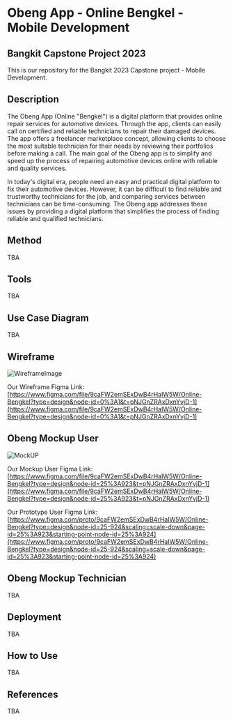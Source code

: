# Obeng App - Online Bengkel - Mobile Development

## Bangkit Capstone Project 2023
This is our repository for the Bangkit 2023 Capstone project - Mobile Development.

## Description
The Obeng App (Online "Bengkel") is a digital platform that provides online repair services for automotive devices. Through the app, clients can easily call on certified and reliable technicians to repair their damaged devices. The app offers a freelancer marketplace concept, allowing clients to choose the most suitable technician for their needs by reviewing their portfolios before making a call. The main goal of the Obeng app is to simplify and speed up the process of repairing automotive devices online with reliable and quality services.

In today's digital era, people need an easy and practical digital platform to fix their automotive devices. However, it can be difficult to find reliable and trustworthy technicians for the job, and comparing services between technicians can be time-consuming. The Obeng app addresses these issues by providing a digital platform that simplifies the process of finding reliable and qualified technicians.

## Method
TBA

## Tools
TBA

## Use Case Diagram
TBA

## Wireframe
![WireframeImage](https://user-images.githubusercontent.com/101621066/244941674-4e6db0ce-c37f-4cd9-8d3e-967eac87c9ca.jpeg)

Our Wireframe Figma Link:
[https://www.figma.com/file/9caFW2emSExDwB4rHaIW5W/Online-Bengkel?type=design&node-id=0%3A1&t=pNJGnZRAxDxnYvjD-1](https://www.figma.com/file/9caFW2emSExDwB4rHaIW5W/Online-Bengkel?type=design&node-id=0%3A1&t=pNJGnZRAxDxnYvjD-1)

## Obeng Mockup User
![MockUP](https://user-images.githubusercontent.com/101621066/244960104-5aa1ca97-b9ff-4752-9907-9136925b27fb.jpeg)

Our Mockup User Figma Link:
[https://www.figma.com/file/9caFW2emSExDwB4rHaIW5W/Online-Bengkel?type=design&node-id=25%3A923&t=pNJGnZRAxDxnYvjD-1](https://www.figma.com/file/9caFW2emSExDwB4rHaIW5W/Online-Bengkel?type=design&node-id=25%3A923&t=pNJGnZRAxDxnYvjD-1)

Our Prototype User Figma Link:
[https://www.figma.com/proto/9caFW2emSExDwB4rHaIW5W/Online-Bengkel?type=design&node-id=25-924&scaling=scale-down&page-id=25%3A923&starting-point-node-id=25%3A924](https://www.figma.com/proto/9caFW2emSExDwB4rHaIW5W/Online-Bengkel?type=design&node-id=25-924&scaling=scale-down&page-id=25%3A923&starting-point-node-id=25%3A924)

## Obeng Mockup Technician
TBA

## Deployment
TBA

## How to Use
TBA

## References
TBA
